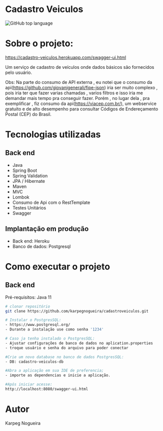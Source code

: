 # Cadastro Veiculos 
![GitHub top language](https://img.shields.io/github/languages/top/karpegnogueira/cadastroveiculos?style=plastic)


# Sobre o projeto:

https://cadastro-veiculos.herokuapp.com/swagger-ui.html

Um serviço de cadastro de veículos onde dados básicos são fornecidos pelo usuário.

Obs: Na parte do consumo de API externa , eu notei que o consumo da api(https://github.com/giovanigenerali/fipe-json) iria ser muito complexo , pois iria ter que fazer varias chamadas , varios filtros e isso iria me demandar mais tempo pra conseguir fazer. Porém , no lugar dela , pra exemplificar , fiz consumo da api(https://viacep.com.br/), um webservice gratuito e de alto desempenho para consultar Códigos de Endereçamento Postal (CEP) do Brasil.

# Tecnologias utilizadas
## Back end
- Java
- Spring Boot
- Spring Validation
- JPA / Hibernate
- Maven
- MVC
- Lombok
- Consumo de Api com o RestTemplate
- Testes Unitários
- Swagger
## Implantação em produção
- Back end: Heroku
- Banco de dados: Postgresql

# Como executar o projeto

## Back end
Pré-requisitos: Java 11

```bash
# clonar repositório
git clone https://github.com/karpegnogueira/cadastroveiculos.git

# Instalar o PostgresSQL: 
- https://www.postgresql.org/
- Durante a instalação use como senha '1234'

# Caso ja tenha instalado o PostgresSQL:
- Ajustar configurações de banco de dados no aplication.properties 
- troque usuário e senha do arquivo para poder conectar

#Crie um novo database no banco de dados PostgresSQL:
- DB: cadastro-veiculos-db

#Abra a aplicação em sua IDE de preferencia;
- importe as dependencias e inicie a aplicação.

#Após iniciar acesse:
http://localhost:8080/swagger-ui.html

```

# Autor

Karpeg Nogueira
